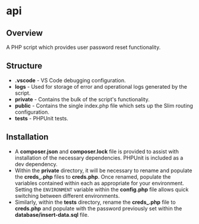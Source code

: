 # api

## Overview
A PHP script which provides user password reset functionality. 

## Structure
- **.vscode** - VS Code debugging configuration.
- **logs** - Used for storage of error and operational logs generated by the script.
- **private** - Contains the bulk of the script's functionality. 
- **public** - Contains the single index.php file which sets up the Slim routing configuration.
- **tests** - PHPUnit tests.

##	Installation
- A **composer.json** and **composer.lock** file is provided to assist with installation of the necessary dependencies. PHPUnit is included as a dev dependency.
- Within the **private** directory, it will be necessary to rename and populate the **creds_.php** files to **creds.php**. Once renamed, populate the variables contained within each as appropriate for your environment. Setting the `ENVIRONMENT` variable within the **config.php** file allows quick switching between different environments.
- Similarly, within the **tests** directory, rename the **creds_.php** file to **creds.php** and populate with the password previously set within the **database/insert-data.sql** file.

